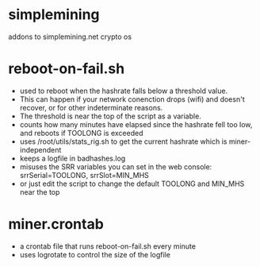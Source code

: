 # simplemining
addons to simplemining.net crypto os

# **reboot-on-fail.sh** 

* used to reboot when the hashrate falls below a threshold value.  
* This can happen if your network conenction drops (wifi) and doesn't recover, or for other indeterminate reasons.  
* The threshold is near the top of the script as a variable.  
* counts how many minutes have elapsed since the hashrate fell too low, and reboots if TOOLONG is exceeded
* uses /root/utils/stats_rig.sh to get the current hashrate which is miner-independent
* keeps a logfile in badhashes.log
* misuses the SRR variables you can set in the web console: srrSerial=TOOLONG, srrSlot=MIN_MHS
* or just edit the script to change the default TOOLONG and MIN_MHS near the top

# **miner.crontab** 

* a crontab file that runs reboot-on-fail.sh every minute
* uses logrotate to control the size of the logfile

